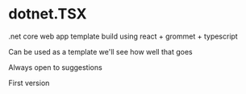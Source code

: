 # dotnet.TSX
.net core web app template build using react + grommet + typescript

Can be used as a template we'll see how well that goes

Always open to suggestions

First version

